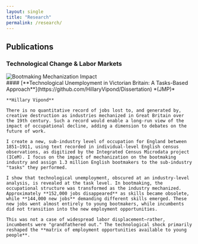 ```yaml
---
layout: single
title: "Research"
permalink: /research/
---
```


## Publications  

### Technological Change & Labor Markets  

<div class="research-entry">

  <div class="research-image">
    <img src="../assets/images/bootmaking_visualization.png" alt="Bootmaking Mechanization Impact">
  </div>

  <div class="research-text">
    #### [**Technological Unemployment in Victorian Britain: A Tasks-Based Approach**](https://github.com/HillaryVipond/Dissertation) *(JMP)*  

    **Hillary Vipond**  

    There is no quantitative record of jobs lost to, and generated by, creative destruction as industries mechanized in Great Britain over the 19th century. Such a record would enable a long-run view of the impact of occupational decline, adding a dimension to debates on the future of work.  

    I create a new, sub-industry level of occupation for England between 1851–1911, using text recorded in individual-level English census observations, as digitized by the Integrated Census Microdata project (ICeM). I focus on the impact of mechanization on the bootmaking industry and assign 1.3 million English bootmakers to the sub-industry "tasks" they performed.  

    I show that technological unemployment, obscured at an industry-level analysis, is revealed at the task level. In bootmaking, the occupational structure was transformed as the industry mechanized. Approximately **152,000 jobs disappeared** as skills became obsolete, while **144,000 new jobs** demanding different skills emerged. These new jobs went almost entirely to young bootmakers, while incumbents did not transition into the new employment opportunities.  

    This was not a case of widespread labor displacement—rather, incumbents were "grandfathered out." The technological shock primarily reshaped the **matrix of employment opportunities available to young people**.
  </div>

</div>
